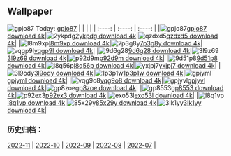 ## Wallpaper
![gpjo87](https://w.wallhaven.cc/full/gp/wallhaven-gpjo87.jpg) Today: [gpjo87](https://th.wallhaven.cc/small/gp/gpjo87.jpg)
|      |      |      |
| :----: | :----: | :----: |
|![gpjo87](https://th.wallhaven.cc/small/gp/gpjo87.jpg)[gpjo87 download 4k](https://wallhaven.cc/w/gpjo87)|![2ykpdg](https://th.wallhaven.cc/small/2y/2ykpdg.jpg)[2ykpdg download 4k](https://wallhaven.cc/w/2ykpdg)|![qzdxd5](https://th.wallhaven.cc/small/qz/qzdxd5.jpg)[qzdxd5 download 4k](https://wallhaven.cc/w/qzdxd5)|
|![l8m9xp](https://th.wallhaven.cc/small/l8/l8m9xp.jpg)[l8m9xp download 4k](https://wallhaven.cc/w/l8m9xp)|![7p3g8y](https://th.wallhaven.cc/small/7p/7p3g8y.jpg)[7p3g8y download 4k](https://wallhaven.cc/w/7p3g8y)|![vqgp9l](https://th.wallhaven.cc/small/vq/vqgp9l.jpg)[vqgp9l download 4k](https://wallhaven.cc/w/vqgp9l)|
|![9d6g28](https://th.wallhaven.cc/small/9d/9d6g28.jpg)[9d6g28 download 4k](https://wallhaven.cc/w/9d6g28)|![3l9z69](https://th.wallhaven.cc/small/3l/3l9z69.jpg)[3l9z69 download 4k](https://wallhaven.cc/w/3l9z69)|![p92d9m](https://th.wallhaven.cc/small/p9/p92d9m.jpg)[p92d9m download 4k](https://wallhaven.cc/w/p92d9m)|
|![9d51p8](https://th.wallhaven.cc/small/9d/9d51p8.jpg)[9d51p8 download 4k](https://wallhaven.cc/w/9d51p8)|![l8q56p](https://th.wallhaven.cc/small/l8/l8q56p.jpg)[l8q56p download 4k](https://wallhaven.cc/w/l8q56p)|![yxjpj7](https://th.wallhaven.cc/small/yx/yxjpj7.jpg)[yxjpj7 download 4k](https://wallhaven.cc/w/yxjpj7)|
|![3l9ody](https://th.wallhaven.cc/small/3l/3l9ody.jpg)[3l9ody download 4k](https://wallhaven.cc/w/3l9ody)|![1p3p1w](https://th.wallhaven.cc/small/1p/1p3p1w.jpg)[1p3p1w download 4k](https://wallhaven.cc/w/1p3p1w)|![gpjyml](https://th.wallhaven.cc/small/gp/gpjyml.jpg)[gpjyml download 4k](https://wallhaven.cc/w/gpjyml)|
|![vqg9o8](https://th.wallhaven.cc/small/vq/vqg9o8.jpg)[vqg9o8 download 4k](https://wallhaven.cc/w/vqg9o8)|![gpjyvl](https://th.wallhaven.cc/small/gp/gpjyvl.jpg)[gpjyvl download 4k](https://wallhaven.cc/w/gpjyvl)|![gp8zoe](https://th.wallhaven.cc/small/gp/gp8zoe.jpg)[gp8zoe download 4k](https://wallhaven.cc/w/gp8zoe)|
|![gp8553](https://th.wallhaven.cc/small/gp/gp8553.jpg)[gp8553 download 4k](https://wallhaven.cc/w/gp8553)|![p92ex3](https://th.wallhaven.cc/small/p9/p92ex3.jpg)[p92ex3 download 4k](https://wallhaven.cc/w/p92ex3)|![exo53l](https://th.wallhaven.cc/small/ex/exo53l.jpg)[exo53l download 4k](https://wallhaven.cc/w/exo53l)|
|![l8q1vp](https://th.wallhaven.cc/small/l8/l8q1vp.jpg)[l8q1vp download 4k](https://wallhaven.cc/w/l8q1vp)|![85x29y](https://th.wallhaven.cc/small/85/85x29y.jpg)[85x29y download 4k](https://wallhaven.cc/w/85x29y)|![3lk1yy](https://th.wallhaven.cc/small/3l/3lk1yy.jpg)[3lk1yy download 4k](https://wallhaven.cc/w/3lk1yy)|

### 历史归档：
[2022-11](https://github.com/april-projects/april-wallpaper/tree/main/picture/2022-11/) | [2022-10](https://github.com/april-projects/april-wallpaper/tree/main/picture/2022-10/) | [2022-09](https://github.com/april-projects/april-wallpaper/tree/main/picture/2022-09/) | [2022-08](https://github.com/april-projects/april-wallpaper/tree/main/picture/2022-08/) | [2022-07](https://github.com/april-projects/april-wallpaper/tree/main/picture/2022-07/) | 
